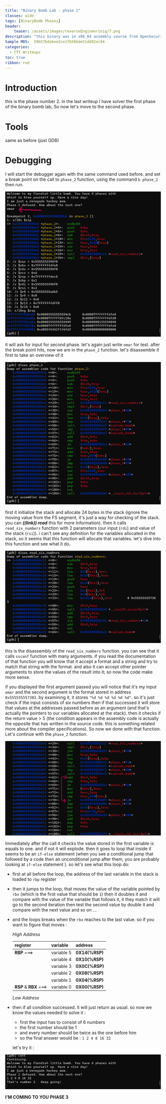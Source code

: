 ```yaml
---
title: "Binary Bomb Lab - phase 2"
classes: wide
tags: [BinaryBomb Phases]
header:
    teaser: /assets/images/reverseEngineerinig/7.png
description: "this binary was in x86_64 assembly course from OpenSecurityTraining2. and consist of 6 phases every one needs a special password to be defused (passed) otherwise it will blown up (not passed)."
Sample MD5:  59b57bdabee2ce1fb566de51dd92ec94
categories:
  - CTF Writeups
toc: true
ribbon: red
---
```

# Introduction

this is the phase number 2. in the last writeup I have solver the first phase of the binary bomb lab, So now let's move to the second phase.

# Tools

same as before (just GDB)

# Debugging

I will start the debugger again with the same command used before. and set a break point on the call to ```phase_2``` function, using the command ```b phase_2``` then run.

[![1](/assets/images/reverseEngineerinig/phase2/1.png)](/assets/images/reverseEngineerinig/phase2/1.png)

it will ask for input for second phase. let's again just write ```omar``` for test. after the break point hits, now we are in the ```phase_2``` function. let's disassemble it first to take an overview of it 

[![2](/assets/images/reverseEngineerinig/phase2/2.png)](/assets/images/reverseEngineerinig/phase2/2.png)

first it initialize the stack and allocate 24 bytes in the stack  (ignore the moving value from the FS segment, it's just a way for checking of the stack. you can ***((link)) read*** this for more Information). then it calls ```read_six_numbers``` function with 2 parameters (our input (```rdi```) and value of the stack (```rsi```)). i can't see any definition for the variables allocated in the stack, so it seems that this function will allocate that variables. let's dive into this function and see what it do.

[![3](/assets/images/reverseEngineerinig/phase2/3.png)](/assets/images/reverseEngineerinig/phase2/3.png)

this is the disassembly of the ```read_six_numbers``` function. you can see that it calls ```sscanf``` function with many arguments. if you read the documentation of that function you will know that it accept a format and a string and try to match that string with the format. and also it can accept other pointer arguments to store the values of the result into it; so now the code make more sense. 

if you displayed the first argument passed you will notice that it's my input ```omar``` and the second argument is the format stored in address ```0x555555557303```. by examining it, it stores ```"%d %d %d %d %d %d"```. so it's just check if the input consists of six numbers then if that successed it will store that values at the addresses passed before as an argument (and that's actually the pointers to our variables allocated at the stack). then it checks if the return value > 5 (the condition appears in the assembly code is actually the opposite that has written in the source code. this is something related more about the compiler specifications). So now we done with that function. Let's continue with the ```phase_2``` function.

[![4](/assets/images/reverseEngineerinig/phase2/4.png)](/assets/images/reverseEngineerinig/phase2/4.png)

Immediately after the call it checks the value stored in the first variable is equals to one. and if not it will explode. then it goes to loop that inside it seems to be an ```if-else``` statement (when you see a conditional jump that followed by a code then an unconditional jump after them, you are probably looking at ```if-else``` statement ). so let's see what this loop do:

 - first at all before the loop, the address of the last variable in the stack is loaded to ```rbp``` register

 - then it jumps to the loop, that moves the value of the variable pointed by ```rbx``` (which is the first value that should be ```1```) then it doubles it and compare with the value of the variable that follows it, it they match it will go to the second iteration then test the second value by double it and compare with the next value and so on ...

 - and the loops breaks when the ```rbx``` reaches to the last value. so if you want to figure that moves :

   

   *High Address*

   | register                | variable   | address        |
   | ----------------------- | ---------- | -------------- |
   | **RBP** ===>            | variable 5 | **0X14(%RSP)** |
   |                         | variable 4 | **0X10(%RSP)** |
   |                         | variable 3 | **0X0C(%RSP)** |
   |                         | variable 2 | **0X08(%RSP)** |
   |                         | variable 1 | **0X04(%RSP)** |
   | **RSP**  & **RBX** ===> | variable 0 | **0X00(%RSP)** |

   *Low Address*

 - then if all condition successed. it will just return as usual. so now we know the values needed to solve it :

   - first the input has to consist of 6 numbers
   - the first number should be 1
   - and every number should be twice as the one before him
   - so the final answer would be : ```1 2 4 8 16 32```

   let's try it :

[![5](/assets/images/reverseEngineerinig/phase2/5.png)](/assets/images/reverseEngineerinig/phase2/5.png)

**I'M COMING TO YOU PHASE 3**

